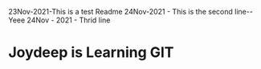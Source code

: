 23Nov-2021-This is a test Readme
24Nov-2021 - This is the second line--Yeee
24Nov - 2021 - Thrid line
<h1>Joydeep is Learning GIT</h1>